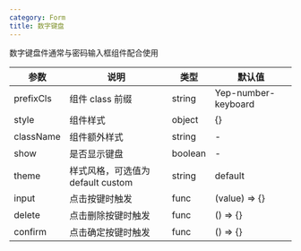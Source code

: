 ```yaml
---
category: Form
title: 数字键盘
---
```


数字键盘件通常与密码输入框组件配合使用

<DEMO>

| 参数      | 说明                              | 类型    | 默认值              |
| --------- | --------------------------------- | ------- | ------------------- |
| prefixCls | 组件 class 前缀                   | string  | Yep-number-keyboard |
| style     | 组件样式                          | object  | {}                  |
| className | 组件额外样式                      | string  | -                   |
| show      | 是否显示键盘                      | boolean | -                   |
| theme     | 样式风格，可选值为 default custom | string  | default             |
| input     | 点击按键时触发                    | func    | (value) => {}       |
| delete    | 点击删除按键时触发                | func    | () => {}            |
| confirm   | 点击确定按键时触发                | func    | () => {}            |
